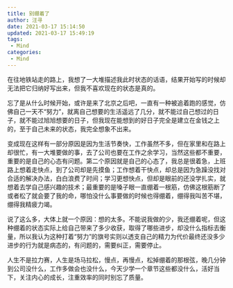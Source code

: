 ```yaml
---
title: 别绷着了
author: 汪寻
date: 2021-03-17 15:14:50
updated: 2021-03-17 15:49:19
tags:
 - Mind
categories:
 - Mind
---
```


在往地铁站走的路上，我想了一大堆描述我此时状态的话语，结果开始写的时候却无法把它归纳好写出来，但我不喜欢现在的状态是真的。

<!-- more -->

忘了是从什么时候开始，或许是来了北京之后吧，一直有一种被追着跑的感觉，仿佛自己一天不“努力”，就离自己想要的生活遥远了几分，就不能过自己想过的日子，就不能过旭旭想要的日子，但我现在能想到的好日子完全是建立在金钱之上的，至于自己未来的状态，我完全想象不出来。

变成现在这样有一部分原因是因为生活节奏快，工作虽然不多，但在家里和在路上却很忙，有一大堆要做的事，去了公司也要在工作之余学习，当然这些都不重要，重要的是自己的心态有问题。第二个原因就是自己的心态了，我总是很着急，上班路上想着走快点，到了公司却是先摸鱼；工作想着干快点，却总是因为急躁没找对合适的解决办法，白白浪费了时间；学习更想快点，但却是眼前的还没学扎实，就想着去学自己感兴趣的技术；最重要的是嗓子眼一直绷着一根筋，仿佛这根筋断了或者松了就会要了我的命，哪怕没什么事要做的时候也得绷着，绷得我叫苦不堪，绷得我精疲力竭。

说了这么多，大体上就一个原因：想的太多。不能说我做的少，我还绷着呢，但这种绷着的状态实际上给自己带来了多少收获，取得了哪些进步，却没什么指标去衡量，所以我认为这种打着“努力”的旗号实则以透支自己的精力为代价最终还没多少进步的行为就是病态的，有问题的，需要纠正，需要停止。

人生不是拉力赛，人生是场马拉松，慢点，再慢点，松掉绷着的那根弦，晚几分钟到公司没什么，工作多做会也没什么，今天少学一个章节这些都没什么，活好当下，关注内心的成长，注重效率的同时别忘了质量。
